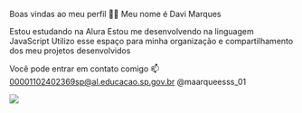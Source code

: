 Boas vindas ao meu perfil 💙💙
Meu nome é Davi Marques

Estou estudando na Alura
Estou me desenvolvendo na linguagem JavaScript
Utilizo esse espaço para minha organização e compartilhamento dos meu projetos desenvolvidos

Você pode entrar em contato comigo 📫
00001102402369sp@al.educacao.sp.gov.br
@maarqueesss_01  

![](https://media.giphy.com/media/ce0KXTXlJD5a86X7xh/giphy.gif?cid=ecf05e477wwqowsc5h0mvddt4712gummumgpbp5idsi23kxc&ep=v1_gifs_search&rid=giphy.gif&ct=g)
